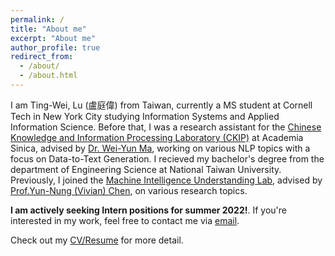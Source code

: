 ```yaml
---
permalink: /
title: "About me"
excerpt: "About me"
author_profile: true
redirect_from: 
  - /about/
  - /about.html
---
```


I am Ting-Wei, Lu (盧庭偉) from Taiwan, currently a MS student at Cornell Tech in New York City studying Information Systems and Applied Information Science. Before that, I was a research assistant for the [Chinese Knowledge and Information Processing Laboratory (CKIP)](https://ckip.iis.sinica.edu.tw/) at Academia Sinica, advised by [Dr. Wei-Yun Ma](https://homepage.iis.sinica.edu.tw/pages/ma/), working on various NLP topics with a focus on Data-to-Text Generation. I recieved my bachelor's degree from the department of Engineering Science at National Taiwan University. Previously, I joined the [Machine Intelligence Understanding Lab](https://www.csie.ntu.edu.tw/~miulab/), advised by [Prof.Yun-Nung (Vivian) Chen](https://www.csie.ntu.edu.tw/~yvchen/index.html), on various research topics.

<strong>I am actively seeking Intern positions for summer 2022!</strong>. If you're interested in my work, feel free to contact me via [email](mailto:tim8733123@gmail.com).

Check out my [CV/Resume](https://dwaydwaydway.github.io/files/Ting-Wei_Lu.pdf) for more detail.

<!-- About Me (The more important stuffs...)
======
* Hate raining days.
* Inexplicably love telling jokes in broken english.
* Spawned the rule of ejection in southern baseball league by throwing 3 HBP in an single inning.
* Sort of play piano.
* League of Legends Challenger.
* Fine, I'm actually a Diamond 1.
* Alright, alright. I'm a Bronze 2. Shut up.
* Not sure why I'm writing this site at all since no one will visit here except probably my mom.  -->
